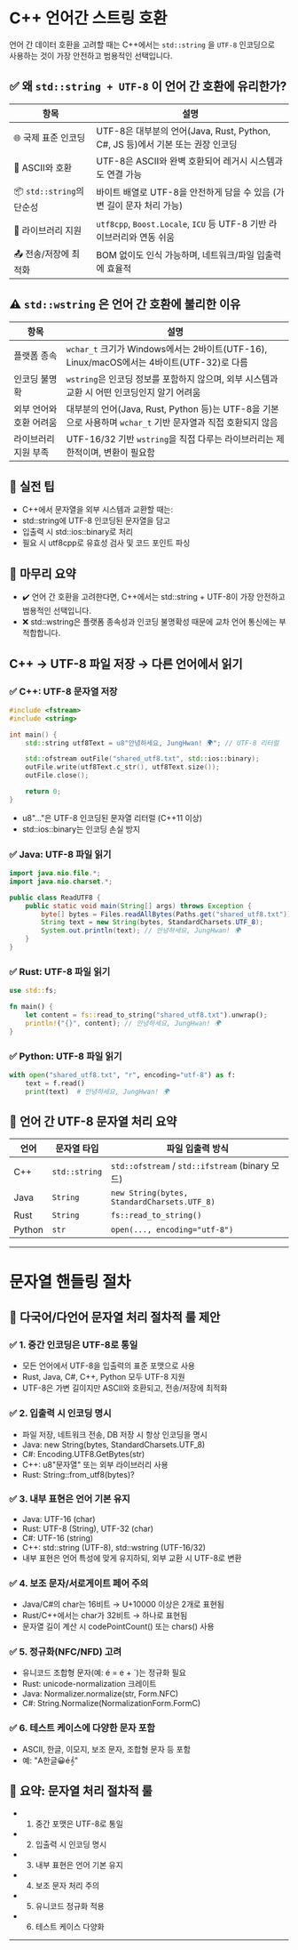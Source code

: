 
# C++ 언어간 스트링 호환

언어 간 데이터 호환을 고려할 때는 C++에서는 `std::string` 을 `UTF-8` 인코딩으로  
사용하는 것이 가장 안전하고 범용적인 선택입니다.

## ✅ 왜 `std::string + UTF-8` 이 언어 간 호환에 유리한가?

| 항목                     | 설명 |
|--------------------------|------|
| 🌐 국제 표준 인코딩       | UTF-8은 대부분의 언어(Java, Rust, Python, C#, JS 등)에서 기본 또는 권장 인코딩 |
| 🔄 ASCII와 호환           | UTF-8은 ASCII와 완벽 호환되어 레거시 시스템과도 연결 가능 |
| 📦 `std::string`의 단순성 | 바이트 배열로 UTF-8을 안전하게 담을 수 있음 (가변 길이 문자 처리 가능) |
| 🧰 라이브러리 지원        | `utf8cpp`, `Boost.Locale`, `ICU` 등 UTF-8 기반 라이브러리와 연동 쉬움 |
| 📤 전송/저장에 최적화     | BOM 없이도 인식 가능하며, 네트워크/파일 입출력에 효율적 |



## ⚠️ `std::wstring` 은 언어 간 호환에 불리한 이유

| 항목               | 설명 |
|--------------------|------|
| 플랫폼 종속         | `wchar_t` 크기가 Windows에서는 2바이트(UTF-16), Linux/macOS에서는 4바이트(UTF-32)로 다름 |
| 인코딩 불명확       | `wstring`은 인코딩 정보를 포함하지 않으며, 외부 시스템과 교환 시 어떤 인코딩인지 알기 어려움 |
| 외부 언어와 호환 어려움 | 대부분의 언어(Java, Rust, Python 등)는 UTF-8을 기본으로 사용하며 `wchar_t` 기반 문자열과 직접 호환되지 않음 |
| 라이브러리 지원 부족 | UTF-16/32 기반 `wstring`을 직접 다루는 라이브러리는 제한적이며, 변환이 필요함 |


## 📌 실전 팁
- C++에서 문자열을 외부 시스템과 교환할 때는:
- std::string에 UTF-8 인코딩된 문자열을 담고
- 입출력 시 std::ios::binary로 처리
- 필요 시 utf8cpp로 유효성 검사 및 코드 포인트 파싱

## 🧠 마무리 요약
- ✔️ 언어 간 호환을 고려한다면, C++에서는 std::string + UTF-8이 가장 안전하고 범용적인 선택입니다.
- ❌ std::wstring은 플랫폼 종속성과 인코딩 불명확성 때문에 교차 언어 통신에는 부적합합니다.

## C++ → UTF-8 파일 저장 → 다른 언어에서 읽기
### ✅ C++: UTF-8 문자열 저장
```cpp
#include <fstream>
#include <string>

int main() {
    std::string utf8Text = u8"안녕하세요, JungHwan! 🌍"; // UTF-8 리터럴

    std::ofstream outFile("shared_utf8.txt", std::ios::binary);
    outFile.write(utf8Text.c_str(), utf8Text.size());
    outFile.close();

    return 0;
}
```
- u8"..."은 UTF-8 인코딩된 문자열 리터럴 (C++11 이상)
- std::ios::binary는 인코딩 손실 방지

### ✅ Java: UTF-8 파일 읽기
```java
import java.nio.file.*;
import java.nio.charset.*;

public class ReadUTF8 {
    public static void main(String[] args) throws Exception {
        byte[] bytes = Files.readAllBytes(Paths.get("shared_utf8.txt"));
        String text = new String(bytes, StandardCharsets.UTF_8);
        System.out.println(text); // 안녕하세요, JungHwan! 🌍
    }
}
```


### ✅ Rust: UTF-8 파일 읽기
```rust
use std::fs;

fn main() {
    let content = fs::read_to_string("shared_utf8.txt").unwrap();
    println!("{}", content); // 안녕하세요, JungHwan! 🌍
}
```


### ✅ Python: UTF-8 파일 읽기
```python
with open("shared_utf8.txt", "r", encoding="utf-8") as f:
    text = f.read()
    print(text)  # 안녕하세요, JungHwan! 🌍
```

## 📌 언어 간 UTF-8 문자열 처리 요약

| 언어   | 문자열 타입     | 파일 입출력 방식                         |
|--------|------------------|------------------------------------------|
| C++    | `std::string`    | `std::ofstream` / `std::ifstream` (binary 모드) |
| Java   | `String`         | `new String(bytes, StandardCharsets.UTF_8)` |
| Rust   | `String`         | `fs::read_to_string()`                  |
| Python | `str`            | `open(..., encoding="utf-8")`           |

----

# 문자열 핸들링 절차

## 🧭 다국어/다언어 문자열 처리 절차적 룰 제안
### ✅ 1. 중간 인코딩은 UTF-8로 통일
- 모든 언어에서 UTF-8을 입출력의 표준 포맷으로 사용
- Rust, Java, C#, C++, Python 모두 UTF-8 지원
- UTF-8은 가변 길이지만 ASCII와 호환되고, 전송/저장에 최적화

### ✅ 2. 입출력 시 인코딩 명시
- 파일 저장, 네트워크 전송, DB 저장 시 항상 인코딩을 명시
- Java: new String(bytes, StandardCharsets.UTF_8)
- C#: Encoding.UTF8.GetBytes(str)
- C++: u8"문자열" 또는 외부 라이브러리 사용
- Rust: String::from_utf8(bytes)?

### ✅ 3. 내부 표현은 언어 기본 유지
- Java: UTF-16 (char)
- Rust: UTF-8 (String), UTF-32 (char)
- C#: UTF-16 (string)
- C++: std::string (UTF-8), std::wstring (UTF-16/32)
- 내부 표현은 언어 특성에 맞게 유지하되, 외부 교환 시 UTF-8로 변환

### ✅ 4. 보조 문자/서로게이트 페어 주의
- Java/C#의 char는 16비트 → U+10000 이상은 2개로 표현됨
- Rust/C++에서는 char가 32비트 → 하나로 표현됨
- 문자열 길이 계산 시 codePointCount() 또는 chars() 사용

### ✅ 5. 정규화(NFC/NFD) 고려
- 유니코드 조합형 문자(예: é = e + ´)는 정규화 필요
- Rust: unicode-normalization 크레이트
- Java: Normalizer.normalize(str, Form.NFC)
- C#: String.Normalize(NormalizationForm.FormC)

### ✅ 6. 테스트 케이스에 다양한 문자 포함
- ASCII, 한글, 이모지, 보조 문자, 조합형 문자 등 포함
- 예: "A한글😀é𝄞"

## 📌 요약: 문자열 처리 절차적 룰
- 1. 중간 포맷은 UTF-8로 통일
- 2. 입출력 시 인코딩 명시
- 3. 내부 표현은 언어 기본 유지
- 4. 보조 문자 처리 주의
- 5. 유니코드 정규화 적용
- 6. 테스트 케이스 다양화
---





